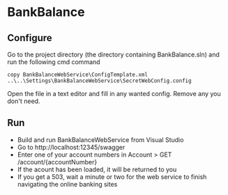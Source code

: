 # BankBalance

## Configure
Go to the project directory (the directory containing BankBalance.sln) and run the following cmd command

    copy BankBalanceWebService\ConfigTemplate.xml ..\..\Settings\BankBalanceWebService\SecretWebConfig.config
    
Open the file in a text editor and fill in any wanted config. Remove any you don't need.


## Run
* Build and run BankBalanceWebService from Visual Studio
* Go to http://localhost:12345/swagger
* Enter one of your account numbers in Account > GET /account/{accountNumber}
* If the acount has been loaded, it will be returned to you
* If you get a 503, wait a minute or two for the web service to finish navigating the online banking sites
